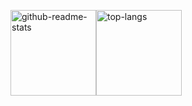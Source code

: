 <img height="137px" src="https://github-readme-stats.vercel.app/api?username=freeok&count_private=true&include_all_commits=false&locale=en&cache_seconds=14400&hide_border=true&show_icons=true&line_height=21&hide_title=true" alt="github-readme-stats" /><img height="137px" src="https://github-readme-stats.vercel.app/api/top-langs/?username=freeok&locale=en&cache_seconds=1800&hide_border=true&layout=compact&hide_title=true&card_width=0" 
alt="top-langs" />

<!-- 访问量 -->
<!-- ![](https://komarev.com/ghpvc/?username=freeok&abbreviated=true) -->

<!-- 
彩色渐变背景
<img height="137px" src="https://github-readme-stats.vercel.app/api?username=freeok&count_private=true&include_all_commits=false&locale=en&cache_seconds=14400&hide_border=true&show_icons=true&line_height=21&bg_color=0,EC6C6C,FFD479,FFFC79,73FA79&theme=graywhite&hide_title=true" alt="github-readme-stats" /><img height="137px" src="https://github-readme-stats.vercel.app/api/top-langs/?username=freeok&locale=en&cache_seconds=1800&hide_border=true&layout=compact&bg_color=0,73FA79,73FDFF,D783FF&theme=graywhite&hide_title=true&card_width=0" 
alt="top-langs" />
-->


